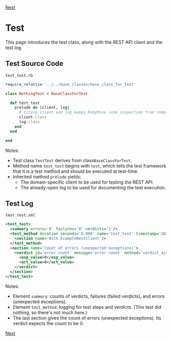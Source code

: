 <!--- GENERATED FILE, DO NOT EDIT --->
 [Next](./SectionsTest.md)

# Test

This page introduces the test class, along with the REST API client and the test log.

## Test Source Code

<code>test_test.rb</code>
```ruby
require_relative '../../base_classes/base_class_for_test'

class NothingTest < BaseClassForTest

  def test_test
    prelude do |client, log|
      # Citing client and log keeps RubyMine code inspection from complaining.
      client.class
      log.class
    end
  end

end
```

Notes:

- Test class <code>TestTest</code> derives from class<code>BaseClassForTest</code>.
- Method name <code>test_test</code> begins with <code>test</code>, which tells the test framework that it is a test method and should be executed at test-time.
- Inherited method <code>prelude</code> yields:
  - The domain-specific client to be used for testing the REST API.
  - The already-open log to be used for documenting the test execution.

##  Test Log

<code>test_test.xml</code>
```xml
<test_test>
  <summary errors='0' failures='0' verdicts='1'/>
  <test_method duration_seconds='0.000' name='test_test' timestamp='2017-09-23-Sat-15.38.28.868'>
    <section name='With ExampleRestClient'/>
  </test_method>
  <section name='Count of errors (unexpected exceptions)'>
    <verdict id='error count' message='error count' method='verdict_assert_equal?' outcome='passed' volatile='true'>
      <exp_value>0</exp_value>
      <act_value>0</act_value>
    </verdict>
  </section>
</test_test>
```

Notes:

- Element <code>summary</code>:  counts of verdicts, failures (failed verdicts), and errors (unexpected exceptions).
- Element <code>test_method</code>:  logging for test steps and verdicts.  (This test did nothing, so there's not much here.)
- The last section gives the count of errors (unexpected exceptions).  Its verdict expects the count to be 0.

 [Next](./SectionsTest.md)
